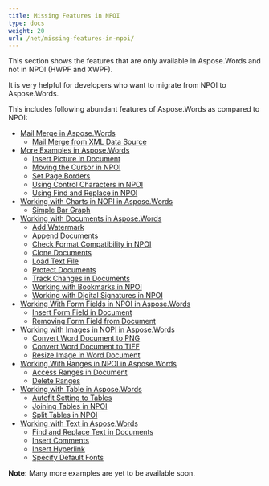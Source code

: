```yaml
---
title: Missing Features in NPOI
type: docs
weight: 20
url: /net/missing-features-in-npoi/
---
```


This section shows the features that are only available in Aspose.Words and not in NPOI (HWPF and XWPF).

It is very helpful for developers who want to migrate from NPOI to Aspose.Words.

This includes following abundant features of Aspose.Words as compared to NPOI:

- [Mail Merge in Aspose.Words](https://docs.aspose.com/words/net/mail-merge-in-aspose-words/)
  - [Mail Merge from XML Data Source](https://docs.aspose.com/words/net/mail-merge-from-xml-data-source/)
- [More Examples in Aspose.Words](https://docs.aspose.com/words/net/more-examples-in-aspose-words/)
  - [Insert Picture in Document](https://docs.aspose.com/words/net/insert-picture-in-document/)
  - [Moving the Cursor in NPOI](https://docs.aspose.com/words/net/moving-the-cursor-in-npoi/)
  - [Set Page Borders](https://docs.aspose.com/words/net/set-page-borders/)
  - [Using Control Characters in NPOI](https://docs.aspose.com/words/net/using-control-characters-in-npoi/)
  - [Using Find and Replace in NPOI](https://docs.aspose.com/words/net/using-find-and-replace-in-npoi/)
- [Working with Charts in NOPI in Aspose.Words](https://docs.aspose.com/words/net/working-with-charts-in-nopi-in-aspose-words/)
  - [Simple Bar Graph](https://docs.aspose.com/words/net/simple-bar-graph/)
- [Working with Documents in Aspose.Words](https://docs.aspose.com/words/net/working-with-documents-in-aspose-words/)
  - [Add Watermark](https://docs.aspose.com/words/net/add-watermark/)
  - [Append Documents](https://docs.aspose.com/words/net/append-documents-html/)
  - [Check Format Compatibility in NPOI](https://docs.aspose.com/words/net/check-format-compatibility-in-npoi/)
  - [Clone Documents](https://docs.aspose.com/words/net/clone-documents/)
  - [Load Text File](https://docs.aspose.com/words/net/load-text-file/)
  - [Protect Documents](https://docs.aspose.com/words/net/protect-documents/)
  - [Track Changes in Documents](https://docs.aspose.com/words/net/track-changes-in-documents/)
  - [Working with Bookmarks in NPOI](https://docs.aspose.com/words/net/working-with-bookmarks-in-npoi/)
  - [Working with Digital Signatures in NPOI](https://docs.aspose.com/words/net/working-with-digital-signatures-in-npoi/)
- [Working With Form Fields in NPOI in Aspose.Words](https://docs.aspose.com/words/net/working-with-form-fields-in-npoi-in-aspose-words/)
  - [Insert Form Field in Document](https://docs.aspose.com/words/net/insert-form-field-in-document/)
  - [Removing Form Field from Document](https://docs.aspose.com/words/net/removing-form-field-from-document/)
- [Working with Images in NOPI in Aspose.Words](https://docs.aspose.com/words/net/working-with-images-in-nopi-in-aspose-words/)
  - [Convert Word Document to PNG](https://docs.aspose.com/words/net/convert-word-document-to-png/)
  - [Convert Word Document to TIFF](https://docs.aspose.com/words/net/convert-word-document-to-tiff/)
  - [Resize Image in Word Document](https://docs.aspose.com/words/net/resize-image-in-word-document/)
- [Working With Ranges in NPOI in Aspose.Words](https://docs.aspose.com/words/net/working-with-ranges-in-npoi-in-aspose-words/)
  - [Access Ranges in Document](https://docs.aspose.com/words/net/access-ranges-in-document/)
  - [Delete Ranges](https://docs.aspose.com/words/net/delete-ranges/)
- [Working with Table in Aspose.Words](https://docs.aspose.com/words/net/working-with-table-in-aspose-words/)
  - [Autofit Setting to Tables](https://docs.aspose.com/words/net/autofit-setting-to-tables/)
  - [Joining Tables in NPOI](https://docs.aspose.com/words/net/joining-tables-in-npoi/)
  - [Split Tables in NPOI](https://docs.aspose.com/words/net/split-tables-in-npoi/)
- [Working with Text in Aspose.Words](https://docs.aspose.com/words/net/working-with-text-in-aspose-words/)
  - [Find and Replace Text in Documents](https://docs.aspose.com/words/net/find-and-replace-text-in-documents/)
  - [Insert Comments](https://docs.aspose.com/words/net/insert-comments/)
  - [Insert Hyperlink](https://docs.aspose.com/words/net/insert-hyperlink/)
  - [Specify Default Fonts](https://docs.aspose.com/words/net/specify-default-fonts/)

**Note:** Many more examples are yet to be available soon.
